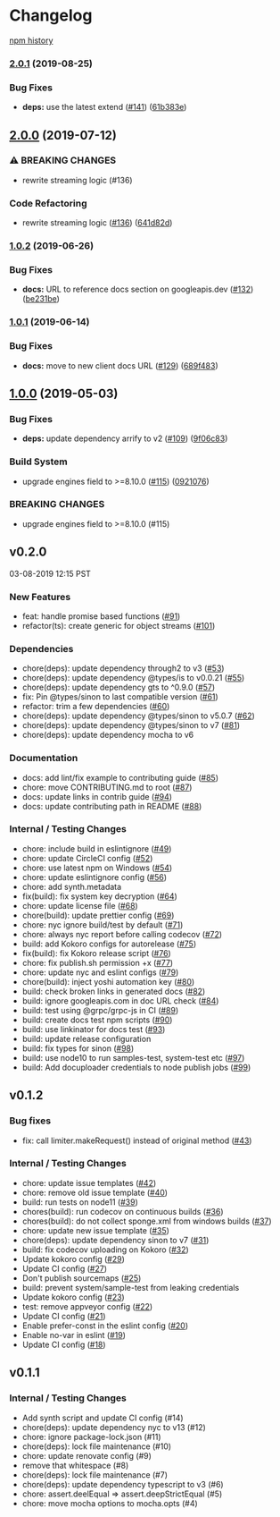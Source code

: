 # Changelog

[npm history][1]

[1]: https://www.npmjs.com/package/nodejs-paginator?activeTab=versions

### [2.0.1](https://www.github.com/googleapis/nodejs-paginator/compare/v2.0.0...v2.0.1) (2019-08-25)


### Bug Fixes

* **deps:** use the latest extend ([#141](https://www.github.com/googleapis/nodejs-paginator/issues/141)) ([61b383e](https://www.github.com/googleapis/nodejs-paginator/commit/61b383e))

## [2.0.0](https://www.github.com/googleapis/nodejs-paginator/compare/v1.0.2...v2.0.0) (2019-07-12)


### ⚠ BREAKING CHANGES

* rewrite streaming logic (#136)

### Code Refactoring

* rewrite streaming logic ([#136](https://www.github.com/googleapis/nodejs-paginator/issues/136)) ([641d82d](https://www.github.com/googleapis/nodejs-paginator/commit/641d82d))

### [1.0.2](https://www.github.com/googleapis/nodejs-paginator/compare/v1.0.1...v1.0.2) (2019-06-26)


### Bug Fixes

* **docs:** URL to reference docs section on googleapis.dev ([#132](https://www.github.com/googleapis/nodejs-paginator/issues/132)) ([be231be](https://www.github.com/googleapis/nodejs-paginator/commit/be231be))

### [1.0.1](https://www.github.com/googleapis/nodejs-paginator/compare/v1.0.0...v1.0.1) (2019-06-14)


### Bug Fixes

* **docs:** move to new client docs URL ([#129](https://www.github.com/googleapis/nodejs-paginator/issues/129)) ([689f483](https://www.github.com/googleapis/nodejs-paginator/commit/689f483))

## [1.0.0](https://www.github.com/googleapis/nodejs-paginator/compare/v0.2.0...v1.0.0) (2019-05-03)


### Bug Fixes

* **deps:** update dependency arrify to v2 ([#109](https://www.github.com/googleapis/nodejs-paginator/issues/109)) ([9f06c83](https://www.github.com/googleapis/nodejs-paginator/commit/9f06c83))


### Build System

* upgrade engines field to >=8.10.0 ([#115](https://www.github.com/googleapis/nodejs-paginator/issues/115)) ([0921076](https://www.github.com/googleapis/nodejs-paginator/commit/0921076))


### BREAKING CHANGES

* upgrade engines field to >=8.10.0 (#115)

## v0.2.0

03-08-2019 12:15 PST

### New Features
- feat: handle promise based functions ([#91](https://github.com/googleapis/nodejs-paginator/pull/91))
- refactor(ts): create generic for object streams ([#101](https://github.com/googleapis/nodejs-paginator/pull/101))

### Dependencies
- chore(deps): update dependency through2 to v3 ([#53](https://github.com/googleapis/nodejs-paginator/pull/53))
- chore(deps): update dependency @types/is to v0.0.21 ([#55](https://github.com/googleapis/nodejs-paginator/pull/55))
- chore(deps): update dependency gts to ^0.9.0 ([#57](https://github.com/googleapis/nodejs-paginator/pull/57))
- fix: Pin @types/sinon to last compatible version ([#61](https://github.com/googleapis/nodejs-paginator/pull/61))
- refactor: trim a few dependencies ([#60](https://github.com/googleapis/nodejs-paginator/pull/60))
- chore(deps): update dependency @types/sinon to v5.0.7 ([#62](https://github.com/googleapis/nodejs-paginator/pull/62))
- chore(deps): update dependency @types/sinon to v7 ([#81](https://github.com/googleapis/nodejs-paginator/pull/81))
- chore(deps): update dependency mocha to v6

### Documentation
- docs: add lint/fix example to contributing guide ([#85](https://github.com/googleapis/nodejs-paginator/pull/85))
- chore: move CONTRIBUTING.md to root ([#87](https://github.com/googleapis/nodejs-paginator/pull/87))
- docs: update links in contrib guide ([#94](https://github.com/googleapis/nodejs-paginator/pull/94))
- docs: update contributing path in README ([#88](https://github.com/googleapis/nodejs-paginator/pull/88))

### Internal / Testing Changes
- chore: include build in eslintignore ([#49](https://github.com/googleapis/nodejs-paginator/pull/49))
- chore: update CircleCI config ([#52](https://github.com/googleapis/nodejs-paginator/pull/52))
- chore: use latest npm on Windows ([#54](https://github.com/googleapis/nodejs-paginator/pull/54))
- chore: update eslintignore config ([#56](https://github.com/googleapis/nodejs-paginator/pull/56))
- chore: add synth.metadata
- fix(build): fix system key decryption ([#64](https://github.com/googleapis/nodejs-paginator/pull/64))
- chore: update license file ([#68](https://github.com/googleapis/nodejs-paginator/pull/68))
- chore(build): update prettier config ([#69](https://github.com/googleapis/nodejs-paginator/pull/69))
- chore: nyc ignore build/test by default ([#71](https://github.com/googleapis/nodejs-paginator/pull/71))
- chore: always nyc report before calling codecov ([#72](https://github.com/googleapis/nodejs-paginator/pull/72))
- build: add Kokoro configs for autorelease ([#75](https://github.com/googleapis/nodejs-paginator/pull/75))
- fix(build): fix Kokoro release script ([#76](https://github.com/googleapis/nodejs-paginator/pull/76))
- chore: fix publish.sh permission +x ([#77](https://github.com/googleapis/nodejs-paginator/pull/77))
- chore: update nyc and eslint configs ([#79](https://github.com/googleapis/nodejs-paginator/pull/79))
- chore(build): inject yoshi automation key ([#80](https://github.com/googleapis/nodejs-paginator/pull/80))
- build: check broken links in generated docs ([#82](https://github.com/googleapis/nodejs-paginator/pull/82))
- build: ignore googleapis.com in doc URL check ([#84](https://github.com/googleapis/nodejs-paginator/pull/84))
- build: test using @grpc/grpc-js in CI ([#89](https://github.com/googleapis/nodejs-paginator/pull/89))
- build: create docs test npm scripts ([#90](https://github.com/googleapis/nodejs-paginator/pull/90))
- build: use linkinator for docs test ([#93](https://github.com/googleapis/nodejs-paginator/pull/93))
- build: update release configuration
- build: fix types for sinon ([#98](https://github.com/googleapis/nodejs-paginator/pull/98))
- build: use node10 to run samples-test, system-test etc ([#97](https://github.com/googleapis/nodejs-paginator/pull/97))
- build: Add docuploader credentials to node publish jobs ([#99](https://github.com/googleapis/nodejs-paginator/pull/99))

## v0.1.2

### Bug fixes
- fix: call limiter.makeRequest() instead of original method ([#43](https://github.com/googleapis/nodejs-paginator/pull/43))

### Internal / Testing Changes
- chore: update issue templates ([#42](https://github.com/googleapis/nodejs-paginator/pull/42))
- chore: remove old issue template ([#40](https://github.com/googleapis/nodejs-paginator/pull/40))
- build: run tests on node11 ([#39](https://github.com/googleapis/nodejs-paginator/pull/39))
- chores(build): run codecov on continuous builds ([#36](https://github.com/googleapis/nodejs-paginator/pull/36))
- chores(build): do not collect sponge.xml from windows builds ([#37](https://github.com/googleapis/nodejs-paginator/pull/37))
- chore: update new issue template ([#35](https://github.com/googleapis/nodejs-paginator/pull/35))
- chore(deps): update dependency sinon to v7 ([#31](https://github.com/googleapis/nodejs-paginator/pull/31))
- build: fix codecov uploading on Kokoro ([#32](https://github.com/googleapis/nodejs-paginator/pull/32))
- Update kokoro config ([#29](https://github.com/googleapis/nodejs-paginator/pull/29))
- Update CI config ([#27](https://github.com/googleapis/nodejs-paginator/pull/27))
- Don't publish sourcemaps ([#25](https://github.com/googleapis/nodejs-paginator/pull/25))
- build: prevent system/sample-test from leaking credentials
- Update kokoro config ([#23](https://github.com/googleapis/nodejs-paginator/pull/23))
- test: remove appveyor config ([#22](https://github.com/googleapis/nodejs-paginator/pull/22))
- Update CI config ([#21](https://github.com/googleapis/nodejs-paginator/pull/21))
- Enable prefer-const in the eslint config ([#20](https://github.com/googleapis/nodejs-paginator/pull/20))
- Enable no-var in eslint ([#19](https://github.com/googleapis/nodejs-paginator/pull/19))
- Update CI config ([#18](https://github.com/googleapis/nodejs-paginator/pull/18))

## v0.1.1

### Internal / Testing Changes
- Add synth script and update CI config (#14)
- chore(deps): update dependency nyc to v13 (#12)
- chore: ignore package-lock.json (#11)
- chore(deps): lock file maintenance (#10)
- chore: update renovate config (#9)
- remove that whitespace (#8)
- chore(deps): lock file maintenance (#7)
- chore(deps): update dependency typescript to v3 (#6)
- chore: assert.deelEqual => assert.deepStrictEqual (#5)
- chore: move mocha options to mocha.opts (#4)
